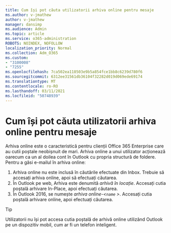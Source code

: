 ```yaml
---
title: Cum își pot căuta utilizatorii arhiva online pentru mesaje
ms.author: v-jmathew
author: v-jmathew
manager: dansimp
ms.audience: Admin
ms.topic: article
ms.service: o365-administration
ROBOTS: NOINDEX, NOFOLLOW
localization_priority: Normal
ms.collection: Adm_O365
ms.custom:
- "3100008"
- "7255"
ms.openlocfilehash: 7ca502ea118503e9b5a854fce1bb8c6239d780f6
ms.sourcegitcommit: 6312ee31561db36104f32282d019d069ede69174
ms.translationtype: MT
ms.contentlocale: ro-RO
ms.lasthandoff: 03/11/2021
ms.locfileid: "50748939"
---
```

# <a name="how-users-can-search-their-online-archive-for-messages"></a>Cum își pot căuta utilizatorii arhiva online pentru mesaje

Arhiva online este o caracteristică pentru clienții Office 365 Enterprise care au cutii poștale neobișnuit de mari. Arhiva online a unui utilizator acționează oarecum ca un al doilea cont în Outlook cu propria structură de foldere. Pentru a găsi e-mailul în arhiva online:

1. Arhiva online nu este inclusă în căutările efectuate din Inbox. Trebuie să accesați arhiva online, apoi să efectuați căutarea.
2. În Outlook pe web, Arhiva este denumită *arhivă în locație*. Accesați cutia poștală arhivare In-Place, apoi efectuați căutarea.
3. În Outlook 2016, se numește *arhiva online-<`name` >*. Accesați cutia poștală arhivare online, apoi efectuați căutarea.

> [!TIP]
> Utilizatorii nu își pot accesa cutia poștală de arhivă online utilizând Outlook pe un dispozitiv mobil, cum ar fi un telefon inteligent.
